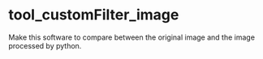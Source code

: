 # tool_customFilter_image
Make this software to compare between the original image and the image processed by python.
